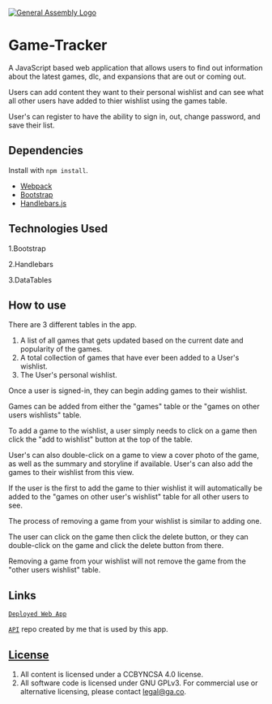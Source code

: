 [![General Assembly Logo](https://camo.githubusercontent.com/1a91b05b8f4d44b5bbfb83abac2b0996d8e26c92/687474703a2f2f692e696d6775722e636f6d2f6b6538555354712e706e67)](https://generalassemb.ly/education/web-development-immersive)

# Game-Tracker

A JavaScript based web application that allows users to find out information
about the latest games, dlc, and expansions that are out or coming out.

Users can add content they want to their personal wishlist and can see what all
other users have added to thier wishlist using the games table.

User's can register to have the ability to sign in, out, change password, and
save their list.

## Dependencies

Install with `npm install`.

-   [Webpack](https://webpack.github.io)
-   [Bootstrap](http://getbootstrap.com)
-   [Handlebars.js](http://handlebarsjs.com)

## Technologies Used

1.Bootstrap

2.Handlebars

3.DataTables

## How to use

There are 3 different tables in the app.
  1. A list of all games that gets updated based on the current date and
     popularity of the games.
  2. A total collection of games that have ever been added to a User's wishlist.
  3. The User's personal wishlist.

Once a user is signed-in, they can begin adding games to their wishlist.

Games can be added from either the "games" table or the "games on other users
wishlists" table.

To add a game to the wishlist, a user simply needs to click on a game then
click the "add to wishlist" button at the top of the table.

User's can also double-click on a game to view a cover photo of the game, as
well as the summary and storyline if available. User's can also add the games
to their wishlist from this view.

If the user is the first to add the game to thier wishlist it will automatically
be added to the "games on other user's wishlist" table for all other users to see.

The process of removing a game from your wishlist is similar to adding one.

The user can click on the game then click the delete button, or they can
double-click on the game and click the delete button from there.

Removing a game from your wishlist will not remove the game from the "other
users wishlist" table.

## Links

[`Deployed Web App`](https://fcarrion001.github.io/game-tracker-client/)

[`API`](https://github.com/Fcarrion001/gamer-api) repo created by me that is used by this app.


## [License](LICENSE)

1.  All content is licensed under a CC­BY­NC­SA 4.0 license.
1.  All software code is licensed under GNU GPLv3. For commercial use or
    alternative licensing, please contact legal@ga.co.
